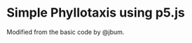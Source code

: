 Simple Phyllotaxis using p5.js
================================
Modified from the basic code by @jbum.

